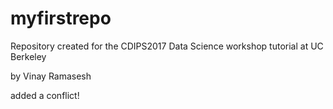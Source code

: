 # myfirstrepo
Repository created for the CDIPS2017 Data Science workshop tutorial at UC Berkeley

by Vinay Ramasesh

added a conflict!
